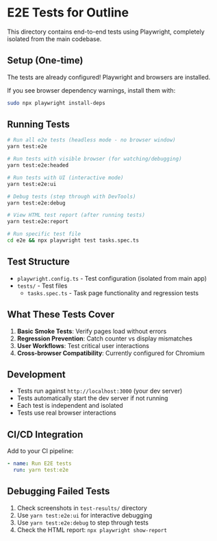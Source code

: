 # E2E Tests for Outline

This directory contains end-to-end tests using Playwright, completely isolated from the main codebase.

## Setup (One-time)

The tests are already configured! Playwright and browsers are installed.

If you see browser dependency warnings, install them with:
```bash
sudo npx playwright install-deps
```

## Running Tests

```bash
# Run all e2e tests (headless mode - no browser window)
yarn test:e2e

# Run tests with visible browser (for watching/debugging)
yarn test:e2e:headed

# Run tests with UI (interactive mode)
yarn test:e2e:ui

# Debug tests (step through with DevTools)
yarn test:e2e:debug

# View HTML test report (after running tests)
yarn test:e2e:report

# Run specific test file
cd e2e && npx playwright test tasks.spec.ts
```

## Test Structure

- `playwright.config.ts` - Test configuration (isolated from main app)
- `tests/` - Test files
  - `tasks.spec.ts` - Task page functionality and regression tests

## What These Tests Cover

1. **Basic Smoke Tests**: Verify pages load without errors
2. **Regression Prevention**: Catch counter vs display mismatches  
3. **User Workflows**: Test critical user interactions
4. **Cross-browser Compatibility**: Currently configured for Chromium

## Development

- Tests run against `http://localhost:3000` (your dev server)
- Tests automatically start the dev server if not running
- Each test is independent and isolated
- Tests use real browser interactions

## CI/CD Integration

Add to your CI pipeline:
```yaml
- name: Run E2E tests
  run: yarn test:e2e
```

## Debugging Failed Tests

1. Check screenshots in `test-results/` directory
2. Use `yarn test:e2e:ui` for interactive debugging
3. Use `yarn test:e2e:debug` to step through tests
4. Check the HTML report: `npx playwright show-report`